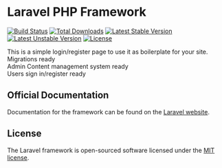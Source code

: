 # Laravel PHP Framework

[![Build Status](https://travis-ci.org/laravel/framework.svg)](https://travis-ci.org/laravel/framework)
[![Total Downloads](https://poser.pugx.org/laravel/framework/d/total.svg)](https://packagist.org/packages/laravel/framework)
[![Latest Stable Version](https://poser.pugx.org/laravel/framework/v/stable.svg)](https://packagist.org/packages/laravel/framework)
[![Latest Unstable Version](https://poser.pugx.org/laravel/framework/v/unstable.svg)](https://packagist.org/packages/laravel/framework)
[![License](https://poser.pugx.org/laravel/framework/license.svg)](https://packagist.org/packages/laravel/framework)

This is a simple login/register page to use it as boilerplate for your site.<br />
Migrations ready<br />
Admin Content management system ready<br />
Users sign in/register ready<br />

## Official Documentation

Documentation for the framework can be found on the [Laravel website](http://laravel.com/docs).



## License

The Laravel framework is open-sourced software licensed under the [MIT license](http://opensource.org/licenses/MIT).
